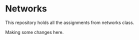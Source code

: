 # Networks

This repository holds all the assignments from networks class.

Making some changes here.
